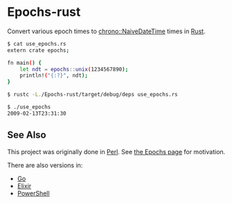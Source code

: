 # Epochs-rust
Convert various epoch times to [chrono::NaiveDateTime](https://lifthrasiir.github.io/rust-chrono/chrono/naive/datetime/struct.NaiveDateTime.html) times in [Rust](https://www.rust-lang.org).

```bash
$ cat use_epochs.rs 
extern crate epochs;

fn main() {
    let ndt = epochs::unix(1234567890);
    println!("{:?}", ndt);
}

$ rustc -L./Epochs-rust/target/debug/deps use_epochs.rs

$ ./use_epochs 
2009-02-13T23:31:30
```

## See Also

This project was originally done in [Perl](https://github.com/oylenshpeegul/Epochs-perl). See [the Epochs page](http://oylenshpeegul.github.io/Epochs-perl/) for motivation.

There are also versions in:
- [Go](https://github.com/oylenshpeegul/epochs)
- [Elixir](https://github.com/oylenshpeegul/Epochs-elixir)
- [PowerShell](https://github.com/oylenshpeegul/Epochs-powershell)

